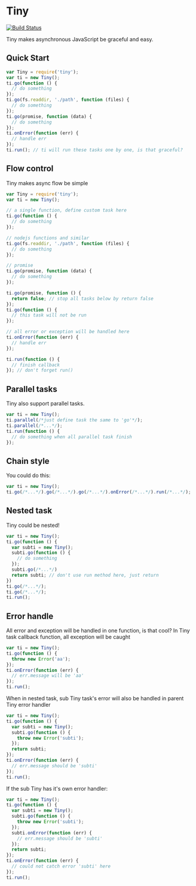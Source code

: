 # Tiny

[![Build Status](https://travis-ci.org/iMumuMua/tiny.svg)](https://travis-ci.org/iMumuMua/tiny)

Tiny makes asynchronous JavaScript be graceful and easy.

## Quick Start
```javascript
var Tiny = require('tiny');
var ti = new Tiny();
ti.go(function () {
  // do something
});
ti.go(fs.readdir, './path', function (files) {
  // do something
});
ti.go(promise, function (data) {
  // do something
});
ti.onError(function (err) {
  // handle err
});
ti.run(); // ti will run these tasks one by one, is that graceful?
```

## Flow control
Tiny makes async flow be simple
```javascript
var Tiny = require('tiny');
var ti = new Tiny();

// a single function, define custom task here
ti.go(function () {
  // do something
});

// nodejs functions and similar
ti.go(fs.readdir, './path', function (files) {
  // do something
});

// promise
ti.go(promise, function (data) {
  // do something
});

ti.go(promise, function () {
  return false; // stop all tasks below by return false
});
ti.go(function () {
  // this task will not be run
});

// all error or exception will be handled here
ti.onError(function (err) {
  // handle err
});

ti.run(function () {
  // finish callback
}); // don't forget run()
```

## Parallel tasks
Tiny also support parallel tasks.
```javascript
var ti = new Tiny();
ti.parallel(/*just define task the same to 'go'*/);
ti.parallel(/*...*/);
ti.run(function () {
  // do something when all parallel task finish
});
```

## Chain style
You could do this:
```javascript
var ti = new Tiny();
ti.go(/*...*/).go(/*...*/).go(/*...*/).onError(/*...*/).run(/*...*/);
```

## Nested task
Tiny could be nested!
```javascript
var ti = new Tiny();
ti.go(function () {
  var subti = new Tiny();
  subti.go(function () {
    // do something
  });
  subti.go(/*...*/)
  return subti; // don't use run method here, just return
})
ti.go(/*...*/);
ti.go(/*...*/);
ti.run();
```

## Error handle
All error and exception will be handled in one function, is that cool?
In Tiny task callback function, all exception will be caught
```javascript
var ti = new Tiny();
ti.go(function () {
  throw new Error('aa');
});
ti.onError(function (err) {
  // err.message will be 'aa'
});
ti.run();
```

When in nested task, sub Tiny task's error will also be handled in parent Tiny error handler
```javascript
var ti = new Tiny();
ti.go(function () {
  var subti = new Tiny();
  subti.go(function () {
    throw new Error('subti');
  });
  return subti;
});
ti.onError(function (err) {
  // err.message should be 'subti'
});
ti.run();
```
If the sub Tiny has it's own error handler:
```javascript
var ti = new Tiny();
ti.go(function () {
  var subti = new Tiny();
  subti.go(function () {
    throw new Error('subti');
  });
  subti.onError(function (err) {
    // err.message should be 'subti'
  });
  return subti;
});
ti.onError(function (err) {
  // could not catch error 'subti' here
});
ti.run();
```
